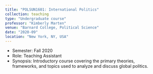 ```yaml
---
title: "POLSUN1601: International Politics"
collection: teaching
type: "Undergraduate course"
professor: "Kimberly Marten" 
venue: "Barnard College, Political Science"
date: "2020-09"
location: "New York, NY, USA"
---
```

* Semester: Fall 2020
* Role: Teaching Assistant
* Synopsis: Introductory course covering the primary theories, frameworks, and topics used to analyze and discuss global politics.